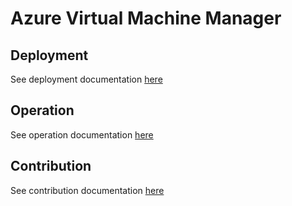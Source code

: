 # Azure Virtual Machine Manager

## Deployment
See deployment documentation [here](./docs/deployment/README.md)

## Operation 
See operation documentation [here](./docs/operation/README.md)

## Contribution
See contribution documentation [here](./docs/contribution/README.md)